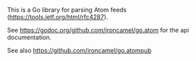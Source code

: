 This is a Go library for parsing Atom feeds
(https://tools.ietf.org/html/rfc4287).

See https://godoc.org/github.com/ironcamel/go.atom for the api documentation.

See also https://github.com/ironcamel/go.atompub
